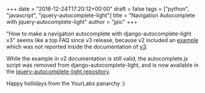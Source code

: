 +++
date = "2016-12-24T17:20:12+00:00"
draft = false
tags = ["python", "javascript", "jquery-autocomplete-light"]
title = "Navigation Autocomplete with jquery-autocomplete-light"
author = "jpic"
+++

"How to make a navigation autocomplete with django-autocomplete-light v3" seems like a top FAQ since v3 release, because v2 included an [example](http://django-autocomplete-light.readthedocs.io/en/v2/navigation.html) which was not reported inside the documentation of [v3](http://django-autocomplete-light.readthedocs.io/).

While the example in v2 documentation is still valid, the autocomplete.js script was removed from django-autocomplete-light, and is now available in the [jquery-autocomplete-light repository](https://github.com/yourlabs/jquery-autocomplete-light/blob/master/src/autocomplete.js).

Happy hollidays from the YourLabs panarchy :)
